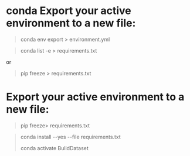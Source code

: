 # conda Export your active environment to a new file:

> conda env export > environment.yml


> conda list -e > requirements.txt

or

> pip freeze > requirements.txt

# Export your active environment to a new file:

> pip freeze>  requirements.txt

> conda install --yes --file requirements.txt
> 
> 
> conda activate  BulidDataset
